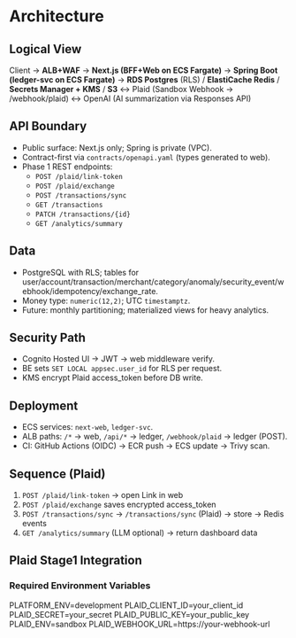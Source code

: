 # Architecture

## Logical View
Client → **ALB+WAF** → **Next.js (BFF+Web on ECS Fargate)** → **Spring Boot (ledger-svc on ECS Fargate)**
→ **RDS Postgres** (RLS) / **ElastiCache Redis** / **Secrets Manager + KMS** / **S3**
↔ Plaid (Sandbox Webhook → /webhook/plaid)
↔ OpenAI (AI summarization via Responses API)

## API Boundary
- Public surface: Next.js only; Spring is private (VPC).
- Contract-first via `contracts/openapi.yaml` (types generated to web).
- Phase 1 REST endpoints:
  - `POST /plaid/link-token`
  - `POST /plaid/exchange`
  - `POST /transactions/sync`
  - `GET /transactions`
  - `PATCH /transactions/{id}`
  - `GET /analytics/summary`

## Data
- PostgreSQL with RLS; tables for user/account/transaction/merchant/category/anomaly/security_event/webhook/idempotency/exchange_rate.
- Money type: `numeric(12,2)`; UTC `timestamptz`.
- Future: monthly partitioning; materialized views for heavy analytics.

## Security Path
- Cognito Hosted UI → JWT → web middleware verify.
- BE sets `SET LOCAL appsec.user_id` for RLS per request.
- KMS encrypt Plaid access_token before DB write.

## Deployment
- ECS services: `next-web`, `ledger-svc`.
- ALB paths: `/*` → web, `/api/*` → ledger, `/webhook/plaid` → ledger (POST).
- CI: GitHub Actions (OIDC) → ECR push → ECS update → Trivy scan.

## Sequence (Plaid)
1) `POST /plaid/link-token` → open Link in web
2) `POST /plaid/exchange` saves encrypted access_token
3) `POST /transactions/sync` → `/transactions/sync` (Plaid) → store → Redis events
4) `GET /analytics/summary` (LLM optional) → return dashboard data
## Plaid Stage1 Integration
### Required Environment Variables
PLATFORM_ENV=development
PLAID_CLIENT_ID=your_client_id
PLAID_SECRET=your_secret
PLAID_PUBLIC_KEY=your_public_key
PLAID_ENV=sandbox
PLAID_WEBHOOK_URL=https://your-webhook-url
